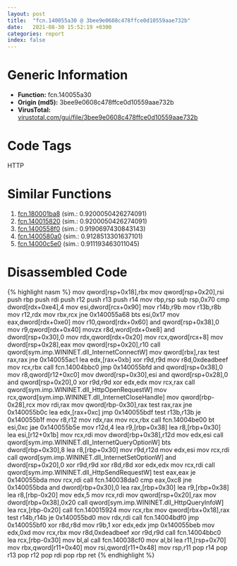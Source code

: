 ```yaml
---
layout: post
title:  "fcn.140055a30 @ 3bee9e0608c478ffce0d10559aae732b"
date:   2021-08-30 15:52:19 +0300
categories: report
index: false
---
```


# Generic Information
- **Function:** fcn.140055a30
- **Origin (md5):** 3bee9e0608c478ffce0d10559aae732b
- **VirusTotal:** [virustotal.com/gui/file/3bee9e0608c478ffce0d10559aae732b][virustotal_ref]

# Code Tags
<span class="tag" id="HTTP">HTTP</span>


# Similar Functions

1. [fcn.180001ba8][similar_1_ref] (sim.: 0.9200050426274091)
2. [fcn.140015820][similar_2_ref] (sim.: 0.9200050426274091)
3. [fcn.1400558f0][similar_3_ref] (sim.: 0.9190697430843143)
4. [fcn.1400580a0][similar_4_ref] (sim.: 0.9128513301637101)
5. [fcn.14000c5e0][similar_5_ref] (sim.: 0.911193463011045)


# Disassembled Code

{% highlight nasm %}
mov qword[rsp+0x18],rbx
mov qword[rsp+0x20],rsi
push rbp
push rdi
push r12
push r13
push r14
mov rbp,rsp
sub rsp,0x70
cmp dword[rdx+0xe4],4
mov esi,dword[rcx+0x90]
mov r14b,r9b
mov r13b,r8b
mov r12,rdx
mov rbx,rcx
jne 0x140055a68
bts esi,0x17
mov eax,dword[rdx+0xe0]
mov r10,qword[rdx+0x60]
and qword[rsp+0x38],0
mov r9,qword[rdx+0x40]
movzx r8d,word[rdx+0xe8]
and dword[rsp+0x30],0
mov rdx,qword[rdx+0x20]
mov rcx,qword[rcx+8]
mov dword[rsp+0x28],eax
mov qword[rsp+0x20],r10
call qword[sym.imp.WININET.dll_InternetConnectW]
mov qword[rbx],rax
test rax,rax
jne 0x140055ac1
lea edx,[rax+0xb]
xor r9d,r9d
mov r8d,0xdeadbeef
mov rcx,rbx
call fcn.14004bbc0
jmp 0x140055bfd
and qword[rsp+0x38],0
mov r8,qword[r12+0xc0]
mov dword[rsp+0x30],esi
and qword[rsp+0x28],0
and qword[rsp+0x20],0
xor r9d,r9d
xor edx,edx
mov rcx,rax
call qword[sym.imp.WININET.dll_HttpOpenRequestW]
mov rcx,qword[sym.imp.WININET.dll_InternetCloseHandle]
mov qword[rbp-0x28],rcx
mov rdi,rax
mov qword[rbp-0x30],rax
test rax,rax
jne 0x140055b0c
lea edx,[rax+0xc]
jmp 0x140055bdf
test r13b,r13b
je 0x140055b1f
mov r8,r12
mov rdx,rax
mov rcx,rbx
call fcn.14004be00
bt esi,0xc
jae 0x140055b5e
mov r12d,4
lea r9,[rbp+0x38]
lea r8,[rbp+0x30]
lea esi,[r12+0x1b]
mov rcx,rdi
mov dword[rbp+0x38],r12d
mov edx,esi
call qword[sym.imp.WININET.dll_InternetQueryOptionW]
bts dword[rbp+0x30],8
lea r8,[rbp+0x30]
mov r9d,r12d
mov edx,esi
mov rcx,rdi
call qword[sym.imp.WININET.dll_InternetSetOptionW]
and dword[rsp+0x20],0
xor r9d,r9d
xor r8d,r8d
xor edx,edx
mov rcx,rdi
call qword[sym.imp.WININET.dll_HttpSendRequestW]
test eax,eax
je 0x140055bda
mov rcx,rdi
call fcn.140038da0
cmp eax,0xc8
jne 0x140055bda
and dword[rbp+0x30],0
lea rax,[rbp+0x30]
lea r9,[rbp+0x38]
lea r8,[rbp-0x20]
mov edx,5
mov rcx,rdi
mov qword[rsp+0x20],rax
mov dword[rbp+0x38],0x20
call qword[sym.imp.WININET.dll_HttpQueryInfoW]
lea rcx,[rbp-0x20]
call fcn.140015924
mov rcx,rbx
mov qword[rbx+0x18],rax
test r14b,r14b
je 0x140055bd0
mov rdx,rdi
call fcn.14004bdf0
jmp 0x140055bf0
xor r8d,r8d
mov r9b,1
xor edx,edx
jmp 0x140055beb
mov edx,0xd
mov rcx,rbx
mov r8d,0xdeadbeef
xor r9d,r9d
call fcn.14004bbc0
lea rcx,[rbp-0x30]
mov bl,al
call fcn.140038cf0
mov al,bl
lea r11,[rsp+0x70]
mov rbx,qword[r11+0x40]
mov rsi,qword[r11+0x48]
mov rsp,r11
pop r14
pop r13
pop r12
pop rdi
pop rbp
ret
{% endhighlight %}


[similar_1_ref]: /report/fcn.180001ba8@7dc44f7522d53d03c7b1f4335f6d2a15
[similar_2_ref]: /report/fcn.140015820@c5b958b285b208bffd52d8455e15d93a
[similar_3_ref]: /report/fcn.1400558f0@3bee9e0608c478ffce0d10559aae732b
[similar_4_ref]: /report/fcn.1400580a0@3bee9e0608c478ffce0d10559aae732b
[similar_5_ref]: /report/fcn.14000c5e0@c4af5ec7826361dc5a22db79be296638
[virustotal_ref]: https://www.virustotal.com/gui/file/3bee9e0608c478ffce0d10559aae732b